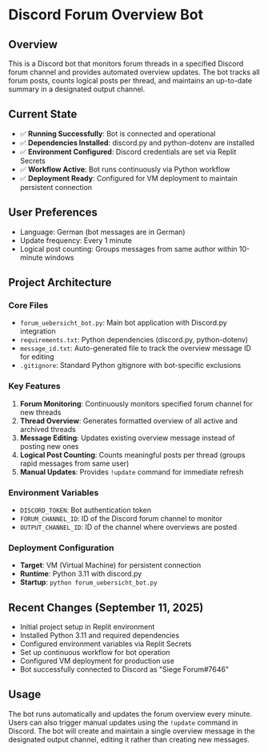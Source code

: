 # Discord Forum Overview Bot

## Overview
This is a Discord bot that monitors forum threads in a specified Discord forum channel and provides automated overview updates. The bot tracks all forum posts, counts logical posts per thread, and maintains an up-to-date summary in a designated output channel.

## Current State
- ✅ **Running Successfully**: Bot is connected and operational
- ✅ **Dependencies Installed**: discord.py and python-dotenv are installed
- ✅ **Environment Configured**: Discord credentials are set via Replit Secrets
- ✅ **Workflow Active**: Bot runs continuously via Python workflow
- ✅ **Deployment Ready**: Configured for VM deployment to maintain persistent connection

## User Preferences
- Language: German (bot messages are in German)
- Update frequency: Every 1 minute
- Logical post counting: Groups messages from same author within 10-minute windows

## Project Architecture

### Core Files
- `forum_uebersicht_bot.py`: Main bot application with Discord.py integration
- `requirements.txt`: Python dependencies (discord.py, python-dotenv)
- `message_id.txt`: Auto-generated file to track the overview message ID for editing
- `.gitignore`: Standard Python gitignore with bot-specific exclusions

### Key Features
1. **Forum Monitoring**: Continuously monitors specified forum channel for new threads
2. **Thread Overview**: Generates formatted overview of all active and archived threads
3. **Message Editing**: Updates existing overview message instead of posting new ones
4. **Logical Post Counting**: Counts meaningful posts per thread (groups rapid messages from same user)
5. **Manual Updates**: Provides `!update` command for immediate refresh

### Environment Variables
- `DISCORD_TOKEN`: Bot authentication token
- `FORUM_CHANNEL_ID`: ID of the Discord forum channel to monitor
- `OUTPUT_CHANNEL_ID`: ID of the channel where overviews are posted

### Deployment Configuration
- **Target**: VM (Virtual Machine) for persistent connection
- **Runtime**: Python 3.11 with discord.py
- **Startup**: `python forum_uebersicht_bot.py`

## Recent Changes (September 11, 2025)
- Initial project setup in Replit environment
- Installed Python 3.11 and required dependencies
- Configured environment variables via Replit Secrets
- Set up continuous workflow for bot operation
- Configured VM deployment for production use
- Bot successfully connected to Discord as "Siege Forum#7646"

## Usage
The bot runs automatically and updates the forum overview every minute. Users can also trigger manual updates using the `!update` command in Discord. The bot will create and maintain a single overview message in the designated output channel, editing it rather than creating new messages.